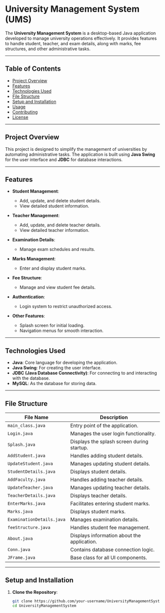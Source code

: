 # University Management System (UMS)

The **University Management System** is a desktop-based Java application developed to manage university operations effectively. It provides features to handle student, teacher, and exam details, along with marks, fee structures, and other administrative tasks.

---

## Table of Contents

- [Project Overview](#project-overview)
- [Features](#features)
- [Technologies Used](#technologies-used)
- [File Structure](#file-structure)
- [Setup and Installation](#setup-and-installation)
- [Usage](#usage)
- [Contributing](#contributing)
- [License](#license)

---

## Project Overview

This project is designed to simplify the management of universities by automating administrative tasks. The application is built using **Java Swing** for the user interface and **JDBC** for database interactions.

---

## Features

- **Student Management**:
  - Add, update, and delete student details.
  - View detailed student information.

- **Teacher Management**:
  - Add, update, and delete teacher details.
  - View detailed teacher information.

- **Examination Details**:
  - Manage exam schedules and results.

- **Marks Management**:
  - Enter and display student marks.

- **Fee Structure**:
  - Manage and view student fee details.

- **Authentication**:
  - Login system to restrict unauthorized access.

- **Other Features**:
  - Splash screen for initial loading.
  - Navigation menus for smooth interaction.

---

## Technologies Used

- **Java**: Core language for developing the application.
- **Java Swing**: For creating the user interface.
- **JDBC (Java Database Connectivity)**: For connecting to and interacting with the database.
- **MySQL**: As the database for storing data.

---

## File Structure

| **File Name**           | **Description**                              |
|--------------------------|----------------------------------------------|
| `main_class.java`        | Entry point of the application.              |
| `Login.java`             | Manages the user login functionality.        |
| `Splash.java`            | Displays the splash screen during startup.   |
| `AddStudent.java`        | Handles adding student details.              |
| `UpdateStudent.java`     | Manages updating student details.            |
| `StudentDetails.java`    | Displays student details.                    |
| `AddFaculty.java`        | Handles adding teacher details.              |
| `UpdateTeacher.java`     | Manages updating teacher details.            |
| `TeacherDetails.java`    | Displays teacher details.                    |
| `EnterMarks.java`        | Facilitates entering student marks.          |
| `Marks.java`             | Displays student marks.                      |
| `ExaminationDetails.java`| Manages examination details.                 |
| `feeStructure.java`      | Handles student fee management.              |
| `About.java`             | Displays information about the application.  |
| `Conn.java`              | Contains database connection logic.          |
| `JFrame.java`            | Base class for all UI components.            |

---

## Setup and Installation

1. **Clone the Repository**:
   ```bash
   git clone https://github.com/your-username/UniversityManagementSystem.git
   cd UniversityManagementSystem

